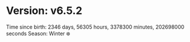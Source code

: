 # Version: v6.5.2
Time since birth: 2346 days, 56305 hours, 3378300 minutes, 202698000 seconds
Season: Winter ❄️
